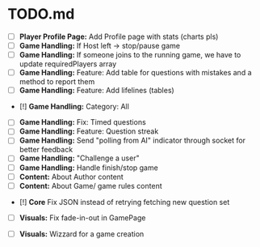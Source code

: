 # TODO.md

- [ ] **Player Profile Page:** Add Profile page with stats (charts pls)
- [ ] **Game Handling:** If Host left -> stop/pause game
- [ ] **Game Handling:** If someone joins to the running game, we have to update requiredPlayers array
- [ ] **Game Handling:** Feature: Add table for questions with mistakes and a method to report them
- [ ] **Game Handling:** Feature: Add lifelines (tables)
- [!] **Game Handling:** Category: All
- [ ] **Game Handling:** Fix: Timed questions
- [ ] **Game Handling:** Feature: Question streak
- [ ] **Game Handling:** Send "polling from AI" indicator through socket for better feedback
- [ ] **Game Handling:** "Challenge a user"
- [ ] **Game Handling:** Handle finish/stop game
- [ ] **Content:** About Author content
- [ ] **Content:** About Game/ game rules content
- [!] **Core** Fix JSON instead of retrying fetching new question set
- [ ] **Visuals:** Fix fade-in-out in GamePage
- [ ] **Visuals:** Wizzard for a game creation


